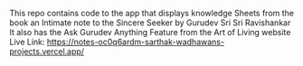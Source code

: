 This repo contains code to the app that displays knowledge Sheets from the book an Intimate note to the Sincere Seeker by Gurudev Sri Sri Ravishankar
It also has the Ask Gurudev Anything Feature from the Art of Living website 
Live Link: https://notes-oc0q6ardm-sarthak-wadhawans-projects.vercel.app/
